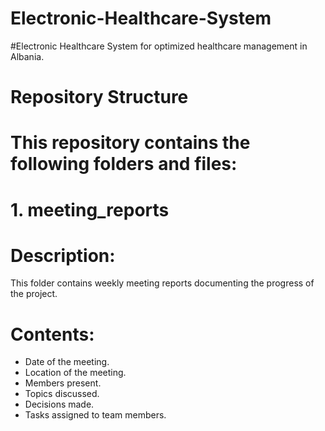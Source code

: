 # Electronic-Healthcare-System  
#Electronic Healthcare System for optimized healthcare management in Albania.  

# Repository Structure  
# This repository contains the following folders and files:  

# 1. meeting_reports  
# Description: 
This folder contains weekly meeting reports documenting the progress of the project.  

# Contents:  
- Date of the meeting.  
- Location of the meeting.  
- Members present.  
- Topics discussed.  
- Decisions made.  
- Tasks assigned to team members.  
